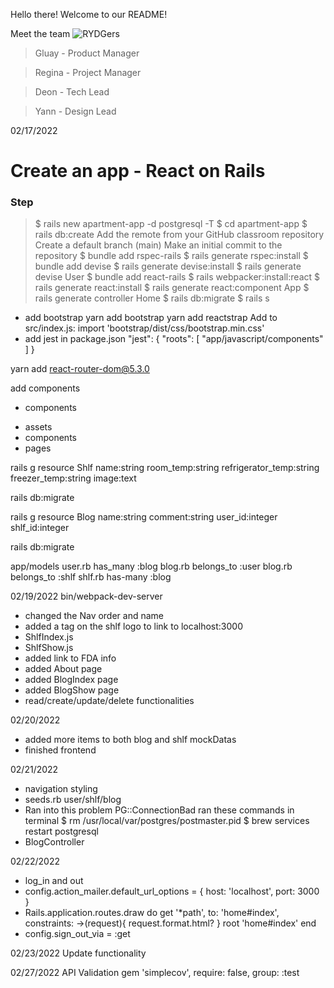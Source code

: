 Hello there! Welcome to our README!

Meet the team
![RYDGers](https://img.freepik.com/free-vector/web-development-programmer-engineering-coding-website-augmented-reality-interface-screens-developer-project-engineer-programming-software-application-design-cartoon-illustration_107791-3863.jpg?w=740)

> Gluay - Product Manager

> Regina - Project Manager

> Deon - Tech Lead

> Yann - Design Lead


02/17/2022
# Create an app - React on Rails
### Step
> $ rails new apartment-app -d postgresql -T
> $ cd apartment-app
> $ rails db:create
> Add the remote from your GitHub classroom repository
> Create a default branch (main)
> Make an initial commit to the repository
> $ bundle add rspec-rails
> $ rails generate rspec:install
> $ bundle add devise
> $ rails generate devise:install
> $ rails generate devise User
> $ bundle add react-rails
> $ rails webpacker:install:react
> $ rails generate react:install
> $ rails generate react:component App
> $ rails generate controller Home
> $ rails db:migrate
> $ rails s

- add bootstrap
  yarn add bootstrap
  yarn add reactstrap
  Add to src/index.js: import 'bootstrap/dist/css/bootstrap.min.css'
- add jest in package.json
  "jest": {
  "roots": [
  "app/javascript/components"
  ]
  }

yarn add react-router-dom@5.3.0

add components

- components

* assets
* components
* pages

rails g resource Shlf name:string room_temp:string refrigerator_temp:string freezer_temp:string image:text

rails db:migrate

rails g resource Blog name:string comment:string user_id:integer shlf_id:integer

rails db:migrate

app/models
user.rb has_many :blog
blog.rb belongs_to :user
blog.rb belongs_to :shlf
shlf.rb has-many :blog

02/19/2022
bin/webpack-dev-server

- changed the Nav order and name
- added a tag on the shlf logo to link to localhost:3000
- ShlfIndex.js
- ShlfShow.js
- added link to FDA info
- added About page
- added BlogIndex page
- added BlogShow page
- read/create/update/delete functionalities

02/20/2022

- added more items to both blog and shlf mockDatas
- finished frontend

02/21/2022

- navigation styling
- seeds.rb user/shlf/blog
- Ran into this problem PG::ConnectionBad
  ran these commands in terminal
  $ rm /usr/local/var/postgres/postmaster.pid
  $ brew services restart postgresql
- BlogController

02/22/2022

- log_in and out
- config.action_mailer.default_url_options = { host: 'localhost', port: 3000 }
- Rails.application.routes.draw do
  get '\*path', to: 'home#index', constraints: ->(request){ request.format.html? }
  root 'home#index'
  end
- config.sign_out_via = :get

02/23/2022
Update functionality

02/27/2022
API Validation
gem 'simplecov', require: false, group: :test
